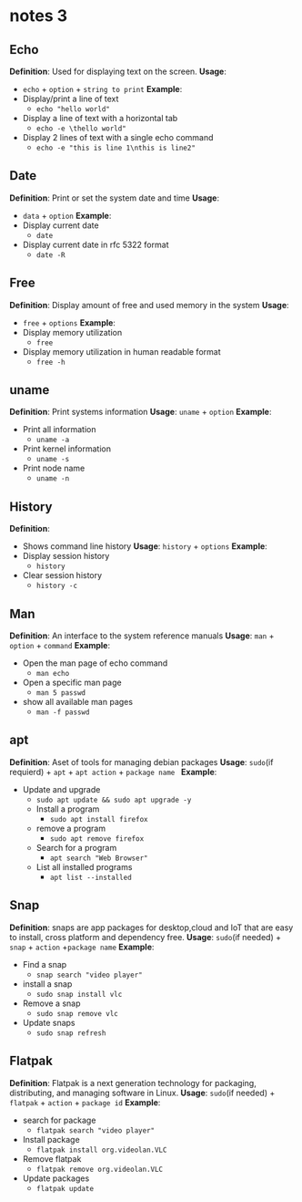 # notes 3

## Echo
**Definition**:
Used for displaying text on the screen.
**Usage**:
  * `echo` + `option` + `string to print`
**Example**:
  * Display/print a line of text
    * `echo "hello world"`
  * Display a line of text with a horizontal tab
    * `echo -e \thello world"`
  * Display 2 lines of text with a single echo command
    * `echo -e "this is line 1\nthis is line2"`
## Date
**Definition**:
 Print or set the system date and time 
**Usage**:
  * `data` + `option`
**Example**:
* Display current date 
  * `date`
* Display current date in rfc 5322 format
  * `date -R`
## Free
**Definition**:
 Display amount of free and used memory in the system
**Usage**:
  * `free` + `options`
**Example**:
* Display memory utilization
  * `free`
* Display memory utilization in human readable format
  * `free -h`
## uname 
**Definition**:
  Print systems information
**Usage**:
  `uname` + `option`
**Example**:
* Print all information
    * `uname -a`
* Print kernel information
    * `uname -s`
* Print node name
  * `uname -n`
## History
**Definition**:
* Shows command line history
**Usage**:
  `history` + `options`
**Example**:
* Display session history
  * `history`
* Clear session history
  * `history -c`
## Man
**Definition**:
  An interface to the system reference manuals
**Usage**:
  `man` + `option` + `command`
**Example**:
* Open the man page of echo command 
  * `man echo`
* Open a specific man page 
  * `man 5 passwd`
* show all available man pages
  * `man -f passwd`
## apt
**Definition**:
  Aset of tools for managing debian packages 
**Usage**:
  `sudo`(if requierd) + `apt` + `apt action` + `package name `
**Example**:
* Update and upgrade
  * `sudo apt update && sudo apt upgrade -y`
  * Install a program
    * `sudo apt install firefox`
  * remove a program
    * `sudo apt remove firefox`
  * Search for a program 
    * `apt search "Web Browser"`
  * List all installed programs
    * `apt list --installed`
## Snap
**Definition**:
  snaps are app packages for desktop,cloud and IoT that are easy to install, cross platform and dependency free.
**Usage**:
  `sudo`(if needed) + `snap` + `action` +`package name`
**Example**:
  * Find a snap 
    * `snap search "video player"`
  * install a snap
    * `sudo snap install vlc`
  * Remove a snap
    * `sudo snap remove vlc`
  * Update snaps
    * `sudo snap refresh`
## Flatpak 
**Definition**:
  Flatpak is a next generation technology for packaging, distributing, and managing software in Linux.
**Usage**:
  `sudo`(if needed) + `flatpak` + `action` + `package id`
**Example**:
* search for package 
  * `flatpak search "video player"`
* Install package
  * `flatpak install org.videolan.VLC`
* Remove flatpak
  * `flatpak remove org.videolan.VLC`
* Update packages
  * `flatpak update`